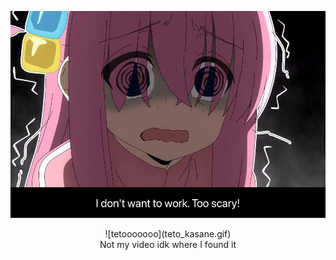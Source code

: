 
![ROCKKKK](rock.jpeg)

<center> ![tetooooooo](teto_kasane.gif) </center>

<center>Not my video idk where I found it</center>

